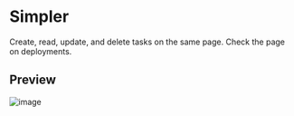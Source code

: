 # Simpler
Create, read, update, and delete tasks on the same page. Check the page on deployments.
## Preview
![image](https://github.com/naufalmahing/flask-todo-list/assets/71597476/6dac5465-115b-4c5c-8505-431b8fe32609)
